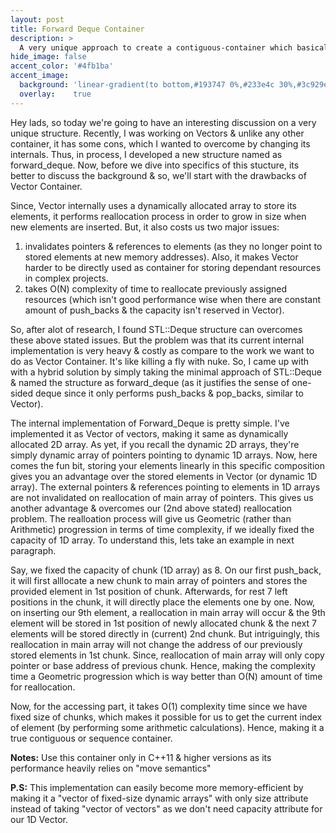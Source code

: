 ```yaml
---
layout: post
title: Forward Deque Container
description: >
  A very unique approach to create a contiguous-container which basically overcomes all the reallocation problems in Vector Container in C++.
hide_image: false
accent_color: '#4fb1ba'
accent_image:
  background: 'linear-gradient(to bottom,#193747 0%,#233e4c 30%,#3c929e 50%,#d5d5d4 70%,#cdccc8 100%)'
  overlay:    true
---
```


Hey lads, so today we're going to have an interesting discussion on a very unique structure. Recently, I was working on Vectors & unlike any other container, it has some cons, which I wanted to overcome by changing its internals. Thus, in process, I developed a new structure named as forward_deque. Now, before we dive into specifics of this stucture, its better to discuss the background & so, we'll start with the drawbacks of Vector Container.

Since, Vector internally uses a dynamically allocated array to store its elements, it performs reallocation process in order to grow in size when new elements are inserted. But, it also costs us two major issues:

1. invalidates pointers & references to elements (as they no longer point to stored elements at new memory addresses). Also, it makes Vector harder to be directly used as container for storing dependant resources in complex projects.
2. takes O(N) complexity of time to reallocate previously assigned resources (which isn't good performance wise when there are constant amount of push_backs & the capacity isn't reserved in Vector).

So, after alot of research, I found STL::Deque structure can overcomes these above stated issues. But the problem was that its current internal implementation is very heavy & costly as compare to the work we want to do as Vector Container. It's like killing a fly with nuke.
So, I came up with with a hybrid solution by simply taking the minimal approach of STL::Deque & named the structure as forward_deque (as it justifies the sense of one-sided deque since it only performs push_backs & pop_backs, similar to Vector).

The internal implementation of Forward_Deque is pretty simple. I've implemented it as Vector of vectors, making it same as dynamically allocated 2D array. As yet, if you recall the dynamic 2D arrays, they're simply dynamic array of pointers pointing to dynamic 1D arrays. Now, here comes the fun bit, storing your elements linearly in this specific composition gives you an advantage over the stored elements in Vector (or dynamic 1D array). The external pointers & references pointing to elements in 1D arrays are not invalidated on reallocation of main array of pointers. This gives us another advantage & overcomes our (2nd above stated) reallocation problem. The realloation process will give us Geometric (rather than Arithmetic) progression in terms of time complexity, if we ideally fixed the capacity of 1D array. To understand this, lets take an example in next paragraph.

Say, we fixed the capacity of chunk (1D array) as 8. On our first push_back, it will first alllocate a new chunk to main array of pointers and stores the provided element in 1st position of chunk. Afterwards, for rest 7 left positions in the chunk, it will directly place the elements one by one. Now, on inserting our 9th element, a reallocation in main array will occur & the 9th element will be stored in 1st position of newly allocated chunk & the next 7 elements will be stored directly in (current) 2nd chunk. But intriguingly, this reallocation in main array will not change the address of our previously stored elements in 1st chunk. Since, reallocation of main array will only copy pointer or base address of previous chunk. Hence, making the complexity time a Geometric progression which is way better than O(N) amount of time for reallocation.

Now, for the accessing part, it takes O(1) complexity time since we have fixed size of chunks, which makes it possible for us to get the current index of element (by performing some arithmetic calculations). Hence, making it a true contiguous or sequence container.

**Notes:** Use this container only in C++11 & higher versions as its performance heavily relies on "move semantics"

**P.S:** This implementation can easily become more memory-efficient by making it a "vector of fixed-size dynamic arrays" with only size attribute instead of taking "vector of vectors" as we don't need capacity attribute for our 1D Vector.
